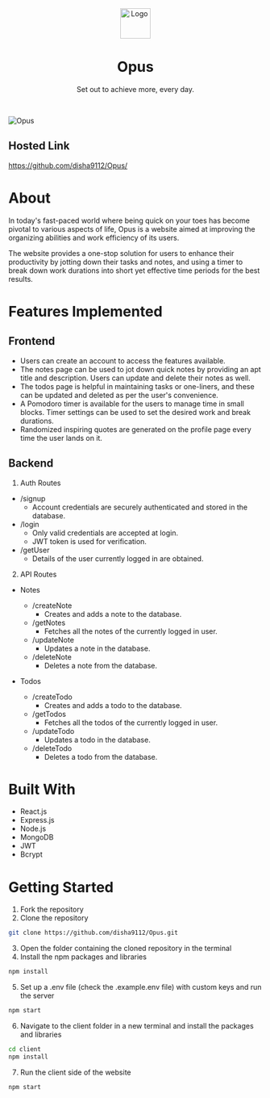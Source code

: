 <div id="top"></div>

<div align="center">
  <a href="https://github.com/disha9112/Opus/">
    <img src="https://user-images.githubusercontent.com/78133928/173599867-44c5e4e9-3e40-4b05-b81d-fd26d4032c54.svg" alt="Logo" width="60" height="60">
  </a>

  <h1 align="center">Opus</h1>

  <p align="center">
    Set out to achieve more, every day.
  </p>
</div>

</br>

![Opus](https://user-images.githubusercontent.com/78133928/173618111-5a3c17f4-c606-41f2-955f-9901ad889061.png)

<!-- HOSTED LINK -->

## Hosted Link

https://github.com/disha9112/Opus/

<!-- ABOUT THE PROJECT -->

# About

In today's fast-paced world where being quick on your toes has become pivotal to various aspects of life, Opus is a website aimed at improving the organizing abilities and work efficiency of its users.

The website provides a one-stop solution for users to enhance their productivity by jotting down their tasks and notes, and using a timer to break down work durations into short yet effective time periods for the best results.

<!-- FEATURES IMPLEMENTED -->

# Features Implemented

## Frontend

- Users can create an account to access the features available.
- The notes page can be used to jot down quick notes by providing an apt title and description. Users can update and delete their notes as well.
- The todos page is helpful in maintaining tasks or one-liners, and these can be updated and deleted as per the user's convenience.
- A Pomodoro timer is available for the users to manage time in small blocks. Timer settings can be used to set the desired work and break durations.
- Randomized inspiring quotes are generated on the profile page every time the user lands on it.

## Backend

1. Auth Routes

- /signup
  - Account credentials are securely authenticated and stored in the database.
- /login
  - Only valid credentials are accepted at login.
  - JWT token is used for verification.
- /getUser
  - Details of the user currently logged in are obtained.

2. API Routes

- Notes

  - /createNote
    - Creates and adds a note to the database.
  - /getNotes
    - Fetches all the notes of the currently logged in user.
  - /updateNote
    - Updates a note in the database.
  - /deleteNote
    - Deletes a note from the database.

- Todos
  - /createTodo
    - Creates and adds a todo to the database.
  - /getTodos
    - Fetches all the todos of the currently logged in user.
  - /updateTodo
    - Updates a todo in the database.
  - /deleteTodo
    - Deletes a todo from the database.

<!-- BUILT WITH -->

# Built With

- React.js
- Express.js
- Node.js
- MongoDB
- JWT
- Bcrypt

<!-- GETTING STARTED -->

# Getting Started

1. Fork the repository
2. Clone the repository

```sh
git clone https://github.com/disha9112/Opus.git
```

3. Open the folder containing the cloned repository in the terminal
4. Install the npm packages and libraries

```sh
npm install
```

5. Set up a .env file (check the .example.env file) with custom keys and run the server

```sh
npm start
```

6. Navigate to the client folder in a new terminal and install the packages and libraries

```sh
cd client
npm install
```

7. Run the client side of the website

```sh
npm start
```
